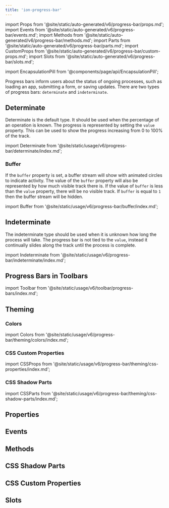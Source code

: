 ```yaml
---
title: 'ion-progress-bar'
---
```


import Props from '@site/static/auto-generated/v6/progress-bar/props.md';
import Events from '@site/static/auto-generated/v6/progress-bar/events.md';
import Methods from '@site/static/auto-generated/v6/progress-bar/methods.md';
import Parts from '@site/static/auto-generated/v6/progress-bar/parts.md';
import CustomProps from '@site/static/auto-generated/v6/progress-bar/custom-props.md';
import Slots from '@site/static/auto-generated/v6/progress-bar/slots.md';

<head>
  <title>Progress Bar | Horizontal App Progress Bar for Loading Indicator</title>
  <meta
    name="description"
    content="ion-progress-bars are horizontal loading indicators that inform users about the status of ongoing app processes—such as submitting a form or saving updates."
  />
</head>

import EncapsulationPill from '@components/page/api/EncapsulationPill';

<EncapsulationPill type="shadow" />

Progress bars inform users about the status of ongoing processes, such as loading an app, submitting a form, or saving updates. There are two types of progress bars: `determinate` and `indeterminate`.

## Determinate

Determinate is the default type. It should be used when the percentage of an operation is known. The progress is represented by setting the `value` property. This can be used to show the progress increasing from 0 to 100% of the track.

import Determinate from '@site/static/usage/v6/progress-bar/determinate/index.md';

<Determinate />

### Buffer

If the `buffer` property is set, a buffer stream will show with animated circles to indicate activity. The value of the `buffer` property will also be represented by how much visible track there is. If the value of `buffer` is less than the `value` property, there will be no visible track. If `buffer` is equal to `1` then the buffer stream will be hidden.

import Buffer from '@site/static/usage/v6/progress-bar/buffer/index.md';

<Buffer />

## Indeterminate

The indeterminate type should be used when it is unknown how long the process will take. The progress bar is not tied to the `value`, instead it continually slides along the track until the process is complete.

import Indeterminate from '@site/static/usage/v6/progress-bar/indeterminate/index.md';

<Indeterminate />

## Progress Bars in Toolbars

<!-- Reuse the playground from the Toolbar directory -->

import Toolbar from '@site/static/usage/v6/toolbar/progress-bars/index.md';

<Toolbar />

## Theming

### Colors

import Colors from '@site/static/usage/v6/progress-bar/theming/colors/index.md';

<Colors />

### CSS Custom Properties

import CSSProps from '@site/static/usage/v6/progress-bar/theming/css-properties/index.md';

<CSSProps />

### CSS Shadow Parts

import CSSParts from '@site/static/usage/v6/progress-bar/theming/css-shadow-parts/index.md';

<CSSParts />

## Properties

<Props />

## Events

<Events />

## Methods

<Methods />

## CSS Shadow Parts

<Parts />

## CSS Custom Properties

<CustomProps />

## Slots

<Slots />

